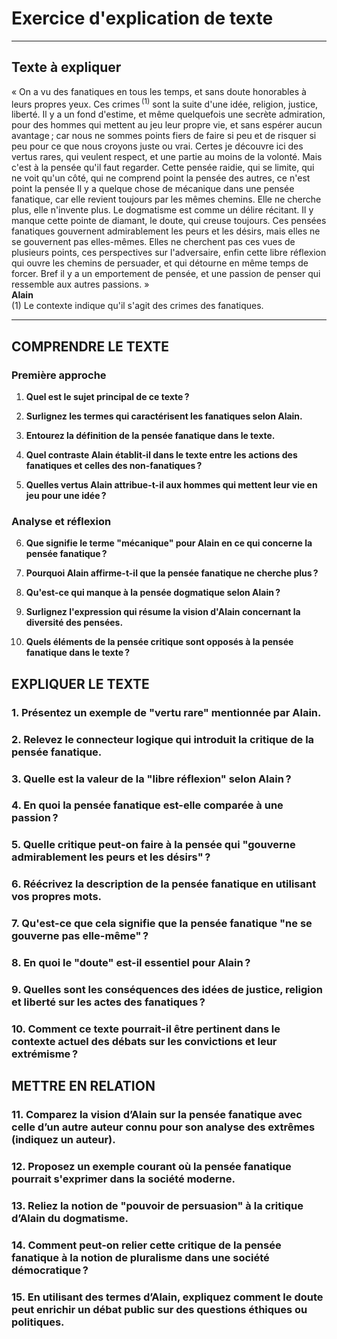 # Exercice d'explication de texte

---

## Texte à expliquer

« On a vu des fanatiques en tous les temps, et sans doute honorables à leurs propres yeux. Ces crimes <sup>(1)</sup> sont la suite d'une idée, religion, justice, liberté. Il y a un fond d'estime, et même quelquefois une secrète admiration, pour des hommes qui mettent au jeu leur propre vie, et sans espérer aucun avantage ; car nous ne sommes points fiers de faire si peu et de risquer si peu pour ce que nous croyons juste ou vrai. Certes je découvre ici des vertus rares, qui veulent respect, et une partie au moins de la volonté. Mais c'est à la pensée qu'il faut regarder. Cette pensée raidie, qui se limite, qui ne voit qu'un côté, qui ne comprend point la pensée des autres, ce n'est point la pensée Il y a quelque chose de mécanique dans une pensée fanatique, car elle revient toujours par les mêmes chemins. Elle ne cherche plus, elle n'invente plus. Le dogmatisme est comme un délire récitant. Il y manque cette pointe de diamant, le doute, qui creuse toujours. Ces pensées fanatiques gouvernent admirablement les peurs et les désirs, mais elles ne se gouvernent pas elles-mêmes. Elles ne cherchent pas ces vues de plusieurs points, ces perspectives sur l'adversaire, enfin cette libre réflexion qui ouvre les chemins de persuader, et qui détourne en même temps de forcer. Bref il y a un emportement de pensée, et une passion de penser qui ressemble aux autres passions. »  
**Alain**  
(1) Le contexte indique qu'il s'agit des crimes des fanatiques.

---

## COMPRENDRE LE TEXTE

### Première approche

1. **Quel est le sujet principal de ce texte ?**
  
2. **Surlignez les termes qui caractérisent les fanatiques selon Alain.**

3. **Entourez la définition de la pensée fanatique dans le texte.**

4. **Quel contraste Alain établit-il dans le texte entre les actions des fanatiques et celles des non-fanatiques ?**

5. **Quelles vertus Alain attribue-t-il aux hommes qui mettent leur vie en jeu pour une idée ?**

### Analyse et réflexion

6. **Que signifie le terme "mécanique" pour Alain en ce qui concerne la pensée fanatique ?**

7. **Pourquoi Alain affirme-t-il que la pensée fanatique ne cherche plus ?**

8. **Qu'est-ce qui manque à la pensée dogmatique selon Alain ?**

9. **Surlignez l'expression qui résume la vision d'Alain concernant la diversité des pensées.**

10. **Quels éléments de la pensée critique sont opposés à la pensée fanatique dans le texte ?**

## EXPLIQUER LE TEXTE

### 1. Présentez un exemple de "vertu rare" mentionnée par Alain.

### 2. Relevez le connecteur logique qui introduit la critique de la pensée fanatique.

### 3. Quelle est la valeur de la "libre réflexion" selon Alain ? 

### 4. En quoi la pensée fanatique est-elle comparée à une passion ? 

### 5. Quelle critique peut-on faire à la pensée qui "gouverne admirablement les peurs et les désirs" ? 

### 6. Réécrivez la description de la pensée fanatique en utilisant vos propres mots.

### 7. Qu'est-ce que cela signifie que la pensée fanatique "ne se gouverne pas elle-même" ?

### 8. En quoi le "doute" est-il essentiel pour Alain ?

### 9. Quelles sont les conséquences des idées de justice, religion et liberté sur les actes des fanatiques ?

### 10. Comment ce texte pourrait-il être pertinent dans le contexte actuel des débats sur les convictions et leur extrémisme ?

## METTRE EN RELATION

### 11. Comparez la vision d’Alain sur la pensée fanatique avec celle d’un autre auteur connu pour son analyse des extrêmes (indiquez un auteur).  

### 12. Proposez un exemple courant où la pensée fanatique pourrait s'exprimer dans la société moderne.

### 13. Reliez la notion de "pouvoir de persuasion" à la critique d’Alain du dogmatisme.

### 14. Comment peut-on relier cette critique de la pensée fanatique à la notion de pluralisme dans une société démocratique ?

### 15. En utilisant des termes d’Alain, expliquez comment le doute peut enrichir un débat public sur des questions éthiques ou politiques.